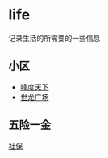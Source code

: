 # life
记录生活的所需要的一些信息

## 小区
* [峰度天下](Fengdutianxia.md)
* [世龙广场](Shilongguangchang.md)

## 五险一金
[社保](Guarantee.md)
